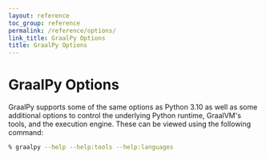 ```yaml
---
layout: reference
toc_group: reference
permalink: /reference/options/
link_title: GraalPy Options
title: GraalPy Options
---
```


# GraalPy Options

GraalPy supports some of the same options as Python 3.10 as well as some additional options to control the underlying Python runtime, GraalVM's tools, and the execution engine.
These can be viewed using the following command:

```bash
% graalpy --help --help:tools --help:languages
```